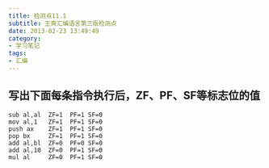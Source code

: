 ```yaml
---
title: 检测点11.1
subtitle: 王爽汇编语言第三版检测点
date: 2013-02-23 13:49:49
category:
- 学习笔记
tags: 
- 汇编
---
```


## 写出下面每条指令执行后，ZF、PF、SF等标志位的值
    sub al,al  ZF=1  PF=1 SF=0
    mov al,1   ZF=1  PF=1 SF=0
    push ax    ZF=1  PF=1 SF=0
    pop bx     ZF=1  PF=1 SF=0
    add al,bl  ZF=0  PF=0 SF=0
    add al,10  ZF=0  PF=1 SF=0
    mul al     ZF=0  PF=1 SF=0